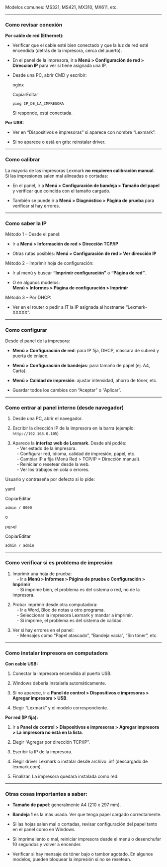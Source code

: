 

Modelos comunes: MS321, MS421, MX310, MX611, etc.

---

### Como revisar conexión

**Por cable de red (Ethernet):**

- Verificar que el cable esté bien conectado y que la luz de red esté encendida (detrás de la impresora, cerca del puerto).
    
- En el panel de la impresora, ir a **Menú > Configuración de red > Dirección IP** para ver si tiene asignada una IP.
    
- Desde una PC, abrir CMD y escribir:
    
    nginx
    
    CopiarEditar
    
    `ping IP_DE_LA_IMPRESORA`
    
    Si responde, está conectada.
    

**Por USB:**

- Ver en “Dispositivos e impresoras” si aparece con nombre “Lexmark”.
    
- Si no aparece o está en gris: reinstalar driver.
    

---

### Como calibrar

La mayoría de las impresoras Lexmark **no requieren calibración manual**.  
Si las impresiones salen mal alineadas o cortadas:

- En el panel, ir a **Menú > Configuración de bandeja > Tamaño del papel** y verificar que coincida con el tamaño cargado.
    
- También se puede ir a **Menú > Diagnóstico > Página de prueba** para verificar si hay errores.
    

---

### Como saber la IP

Método 1 – Desde el panel:

- Ir a **Menú > Información de red > Dirección TCP/IP**
    
- Otras rutas posibles: **Menú > Configuración de red > Ver dirección IP**
    

Método 2 – Imprimir hoja de configuración:

- Ir al menú y buscar **“Imprimir configuración”** o **“Página de red”**.
    
- O en algunos modelos:  
    **Menú > Informes > Página de configuración > Imprimir**
    

Método 3 – Por DHCP:

- Ver en el router o pedir a IT la IP asignada al hostname “Lexmark-XXXXX”.
    

---

### Como configurar

Desde el panel de la impresora:

- **Menú > Configuración de red**: para IP fija, DHCP, máscara de subred y puerta de enlace.
    
- **Menú > Configuración de bandejas**: para tamaño de papel (ej. A4, Carta).
    
- **Menú > Calidad de impresión**: ajustar intensidad, ahorro de tóner, etc.
    
- Guardar todos los cambios con “Aceptar” o “Aplicar”.
    

---

### Como entrar al panel interno (desde navegador)

1. Desde una PC, abrir el navegador.
    
2. Escribir la dirección IP de la impresora en la barra (ejemplo: `http://192.168.0.105`)
    
3. Aparece la **interfaz web de Lexmark**. Desde ahí podés:  
     - Ver estado de la impresora.  
     - Configurar red, idioma, calidad de impresión, papel, etc.  
     - Cambiar IP a fija (Menú Red > TCP/IP > Dirección manual).  
     - Reiniciar o resetear desde la web.  
     - Ver los trabajos en cola o errores.
    

Usuario y contraseña por defecto si lo pide:

yaml

CopiarEditar

`admin / 0000`

o

pgsql

CopiarEditar

`admin / admin`

---

### Como verificar si es problema de impresión

1. Imprimir una hoja de prueba:  
     - Ir a **Menú > Informes > Página de prueba o Configuración > Imprimir**  
     - Si imprime bien, el problema es del sistema o red, no de la impresora.
    
2. Probar imprimir desde otra computadora:  
     - Ir a Word, Bloc de notas u otro programa.  
     - Seleccionar la impresora Lexmark y mandar a imprimir.  
     - Si imprime, el problema es del sistema de calidad.
    
3. Ver si hay errores en el panel:  
     - Mensajes como “Papel atascado”, “Bandeja vacía”, “Sin tóner”, etc.
    

---

### Como instalar impresora en computadora

**Con cable USB:**

1. Conectar la impresora encendida al puerto USB.
    
2. Windows debería instalarla automáticamente.
    
3. Si no aparece, ir a **Panel de control > Dispositivos e impresoras > Agregar impresora > USB**.
    
4. Elegir “Lexmark” y el modelo correspondiente.
    

**Por red (IP fija):**

1. Ir a **Panel de control > Dispositivos e impresoras > Agregar impresora > La impresora no está en la lista**.
    
2. Elegir “Agregar por dirección TCP/IP”.
    
3. Escribir la IP de la impresora.
    
4. Elegir driver Lexmark o instalar desde archivo .inf (descargado de lexmark.com).
    
5. Finalizar. La impresora quedará instalada como red.
    

---

### Otras cosas importantes a saber:

- **Tamaño de papel**: generalmente A4 (210 x 297 mm).
    
- **Bandeja 1** es la más usada. Ver que tenga papel cargado correctamente.
    
- Si las hojas salen mal o cortadas, revisar configuración del papel tanto en el panel como en Windows.
    
- Si imprime lento o mal, reiniciar impresora desde el menú o desenchufar 10 segundos y volver a encender.
    
- Verificar si hay mensaje de tóner bajo o tambor agotado. En algunos modelos, pueden bloquear la impresión si no se resetean.